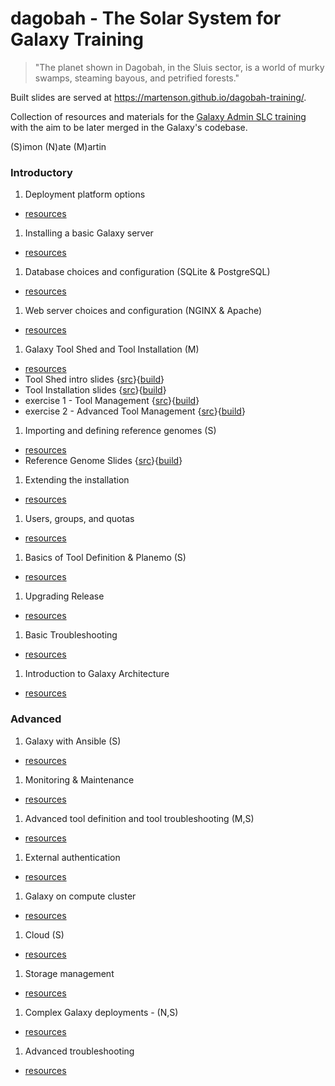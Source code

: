 # dagobah - The Solar System for Galaxy Training

> "The planet shown in Dagobah, in the Sluis sector, is a world of murky swamps, steaming bayous, and petrified forests."

Built slides are served at https://martenson.github.io/dagobah-training/.

Collection of resources and materials for the [Galaxy Admin SLC training](https://wiki.galaxyproject.org/Events/AdminTraining2016) with the aim to be later merged in the Galaxy's codebase.

(S)imon (N)ate (M)artin

### Introductory

1. Deployment platform options
  * [resources](intro/01-deployment-platforms/resources.md)
1. Installing a basic Galaxy server
  * [resources](intro/02-basic-server/resources.md)
1. Database choices and configuration (SQLite & PostgreSQL)
  * [resources](intro/03-databases/resources.md)
1. Web server choices and configuration (NGINX & Apache)
  * [resources](intro/04-web-servers/resources.md)
1. Galaxy Tool Shed and Tool Installation (M)
  * [resources](intro/05-tool-shed/resources.md)
  * Tool Shed intro slides {[src](intro/05-tool-shed/shed_intro.md)}{[build](https://remarkjs.com/remarkise?url=https://github.com/martenson/dagobah-training/blob/master/intro/05-tool-shed/shed_intro.md)}
  * Tool Installation slides {[src](intro/05-tool-shed/tool_installation.md)}{[build](https://remarkjs.com/remarkise?url=https://github.com/martenson/dagobah-training/blob/master/intro/05-tool-shed/tool_installation.md)}
  * exercise 1 - Tool Management {[src](intro/05-tool-shed/ex-01-tool-management.md)}{[build](https://remarkjs.com/remarkise?url=https://github.com/martenson/dagobah-training/blob/master/intro/05-tool-shed/ex-01-tool-management.md)}
  * exercise 2 - Advanced Tool Management {[src](intro/05-tool-shed/ex-02-tool-management-advanced.md)}{[build](https://remarkjs.com/remarkise?url=https://github.com/martenson/dagobah-training/blob/master/intro/05-tool-shed/ex-02-tool-management-advanced.md)}
1. Importing and defining reference genomes (S)
  * [resources](intro/06-reference-genomes/resources.md)
  * Reference Genome Slides
  {[src](intro/06-reference-genomes/reference_genomes.md)}{[build](https://remarkjs.com/remarkise?url=https://github.com/martenson/dagobah-training/blob/master/intro/06-reference-genomes/reference_genomes.md)}
1. Extending the installation
  * [resources](intro/07-extending-installation/resources.md)
1. Users, groups, and quotas
  * [resources](intro/08-users-groups-quotas/resources.md)
1. Basics of Tool Definition & Planemo (S)
  * [resources](intro/09-tool-basics/resources.md)
1. Upgrading Release
  * [resources](intro/10-upgrading-release/resources.md)
1. Basic Troubleshooting
  * [resources](intro/11-basic-troubleshooting/resources.md)
1. Introduction to Galaxy Architecture
  * [resources](intro/12-architecture/resources.md)

### Advanced

1. Galaxy with Ansible (S)
  * [resources](advanced/001-ansible/resources.md)
1. Monitoring & Maintenance
  * [resources](advanced/002-monitoring-maintenance/resources.md)
1. Advanced tool definition and tool troubleshooting (M,S)
  * [resources](advanced/003-tools-advanced/resources.md)
1. External authentication
  * [resources](advanced/004-external-authentication/resources.md)
1. Galaxy on compute cluster
  * [resources](advanced/005-compute-cluster/resources.md)
1. Cloud (S)
  * [resources](advanced/006-cloud/resources.md)
1. Storage management
  * [resources](advanced/007-storage-management/resources.md)
1. Complex Galaxy deployments - (N,S)
  * [resources](advanced/008-main-galaxy/resources.md)
1. Advanced troubleshooting
  * [resources](advanced/009-advanced-troubleshooting/resources.md)
